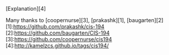 [Explanation][4]

Many thanks to [coopernurse][3], [prakashk][1], [baugarten][2]
[1]:https://github.com/prakashk/cis-194
[2]:https://github.com/baugarten/CIS-194
[3]:https://github.com/coopernurse/cis194
[4]:http://kamelzcs.github.io/tags/cis194/
